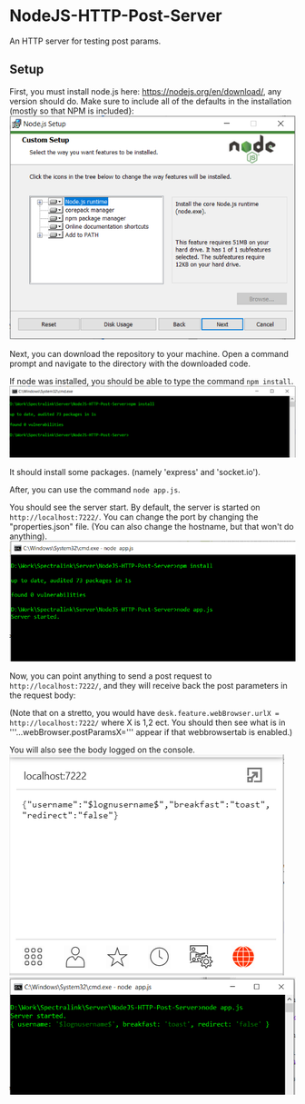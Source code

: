 # NodeJS-HTTP-Post-Server
 An HTTP server for testing post params.
 
## Setup
First, you must install node.js here: https://nodejs.org/en/download/, any version should do.
Make sure to include all of the defaults in the installation (mostly so that NPM is included}:
![Include NPM](images/NPM.PNG)

Next, you can download the repository to your machine. Open a command prompt and navigate to the directory with the downloaded code.

If node was installed, you should be able to type the command ```npm install```.
![Open CMD](images/CMD.PNG)

It should install some packages. (namely 'express' and 'socket.io').

After, you can use the command ```node app.js```. 

You should see the server start. By default, the server is started on ```http://localhost:7222/```.
You can change the port by changing the "properties.json" file. (You can also change the hostname, but that won't do anything).
![Server Started](images/Server.PNG)


Now, you can point anything to send a post request to ```http://localhost:7222/```, and they will receive back the post parameters in the request body:

(Note that on a stretto, you would have ```desk.feature.webBrowser.urlX = http://localhost:7222/``` where X is 1,2 ect. You should then see what is in '''...webBrowser.postParamsX=''' appear if that webbrowsertab is enabled.)

You will also see the body logged on the console.
![Bria](images/Result.PNG)
![Console](images/console.PNG)